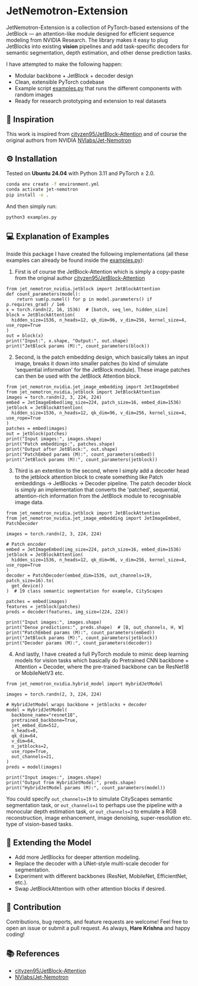 # JetNemotron-Extension

JetNemotron-Extension is a collection of PyTorch-based extensions of the JetBlock — an attention-like module designed for efficient sequence modeling from NVIDIA Research.
The library makes it easy to plug JetBlocks into existing **vision** pipelines and add task-specific decoders for semantic segmentation, depth estimation, and other dense prediction tasks.

I have attempted to make the following happen:

- Modular backbone + JetBlock + decoder design
- Clean, extensible PyTorch codebase
- Example script [examples.py](examples.py) that runs the different components with random images
- Ready for research prototyping and extension to real datasets

## 🌟 Inspiration

This work is inspired from [cityzen95/JetBlock-Attention](https://github.com/cityzen95/JetBlock-Attention/) and of course the original authors from NVIDIA [NVlabs/Jet-Nemotron](https://github.com/NVlabs/Jet-Nemotron)

## ⚙️ Installation

Tested on **Ubuntu 24.04** with Python 3.11 and PyTorch ≥ 2.0.

```bash
conda env create -f environment.yml
conda activate jet-nemotron
pip install -e .
```
And then simply run:
```python
python3 examples.py
```
## 💻 Explanation of Examples
Inside this package I have created the following implementations (all these examples can already be found inside the [examples.py](examples.py)):

1. First is of course the JetBlock-Attention which is simply a copy-paste from the original author [cityzen95/JetBlock-Attention](https://github.com/cityzen95/JetBlock-Attention/)
```
from jet_nemotron_nvidia.jetblock import JetBlockAttention
def count_parameters(model):
    return sum(p.numel() for p in model.parameters() if p.requires_grad) / 1e6
x = torch.randn(2, 16, 1536)  # [batch, seq_len, hidden_size]
block = JetBlockAttention(
  hidden_size=1536, n_heads=12, qk_dim=96, v_dim=256, kernel_size=4, use_rope=True
)
out = block(x)
print("Input:", x.shape, "Output:", out.shape)
print("JetBlock params (M):", count_parameters(block))
```
2. Second, is the patch embedding design, which basically takes an input image, breaks it down into smaller patches (to kind of simulate 'sequential information' for the JetBlock module). These image patches can then be used with the JetBlock Attention block.

```
from jet_nemotron_nvidia.jet_image_embedding import JetImageEmbed
from jet_nemotron_nvidia.jetblock import JetBlockAttention
images = torch.randn(2, 3, 224, 224)
embed = JetImageEmbed(img_size=224, patch_size=16, embed_dim=1536)
jetblock = JetBlockAttention(
  hidden_size=1536, n_heads=12, qk_dim=96, v_dim=256, kernel_size=4, use_rope=True
)
patches = embed(images)
out = jetblock(patches)
print("Input images:", images.shape)
print("Patch embeddings:", patches.shape)
print("Output after JetBlock:", out.shape)
print("PatchEmbed params (M):", count_parameters(embed))
print("JetBlock params (M):", count_parameters(jetblock))
```

3. Third is an extention to the second, where I simply add a decoder head to the jetblock attention block to create something like Patch embeddings -> JetBlocks -> Decoder pipeline. The patch decoder block is simply an implementation that converts the 'patched', sequential, attention-rich information from the JetBlock module to recognisable image data.

```
from jet_nemotron_nvidia.jetblock import JetBlockAttention
from jet_nemotron_nvidia.jet_image_embedding import JetImageEmbed, PatchDecoder

images = torch.randn(2, 3, 224, 224)

# Patch encoder
embed = JetImageEmbed(img_size=224, patch_size=16, embed_dim=1536)
jetblock = JetBlockAttention(
  hidden_size=1536, n_heads=12, qk_dim=96, v_dim=256, kernel_size=4, use_rope=True
)
decoder = PatchDecoder(embed_dim=1536, out_channels=19, patch_size=16).to(
  get_device()
)  # 19 class semantic segmentation for example, CityScapes

patches = embed(images)
features = jetblock(patches)
preds = decoder(features, img_size=(224, 224))

print("Input images:", images.shape)
print("Dense predictions:", preds.shape)  # [B, out_channels, H, W]
print("PatchEmbed params (M):", count_parameters(embed))
print("JetBlock params (M):", count_parameters(jetblock))
print("Decoder params (M):", count_parameters(decoder))

```

4. And lastly, I have created a full PyTorch module to mimic deep learning models for vision tasks which basically do Pretrained CNN backbone + Attention + Decoder, where the pre-trained backbone can be ResNet18 or MobileNetV3 etc.

```
from jet_nemotron_nvidia.hybrid_model import HybridJetModel

images = torch.randn(2, 3, 224, 224)

# HybridJetModel wraps backbone + jetblocks + decoder
model = HybridJetModel(
  backbone_name="resnet18",
  pretrained_backbone=True,
  jet_embed_dim=512,
  n_heads=8,
  qk_dim=64,
  v_dim=64,
  n_jetblocks=2,
  use_rope=True,
  out_channels=21,
)
preds = model(images)

print("Input images:", images.shape)
print("Output from HybridJetModel:", preds.shape)
print("HybridJetModel params (M):", count_parameters(model))

```

You could specify `out_channels=19` to simulate CityScapes semantic segmentation task, or `out_channels=1` to perhaps use the pipeline with a monocular depth estimation task, or `out_channels=3` to emulate a RGB reconstruction, image enhancement, image denoising, super-resolution etc. type of vision-based tasks.

## 🧩 Extending the Model

- Add more JetBlocks for deeper attention modeling.
- Replace the decoder with a UNet-style multi-scale decoder for segmentation.
- Experiment with different backbones (ResNet, MobileNet, EfficientNet, etc.).
- Swap JetBlockAttention with other attention blocks if desired.


## 🤝 Contribution

Contributions, bug reports, and feature requests are welcome!
Feel free to open an issue or submit a pull request.
As always, **Hare Krishna** and happy coding!

## 📚 References
- [cityzen95/JetBlock-Attention](https://github.com/cityzen95/JetBlock-Attention/)
- [NVlabs/Jet-Nemotron](https://github.com/NVlabs/Jet-Nemotron)